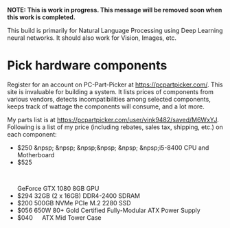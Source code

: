 **NOTE: This is work in progress. This message will be removed soon when this work is completed.**  

This build is primarily for Natural Language Processing using Deep Learning neural networks. It should also work for Vision, Images, etc.
# Pick hardware components
Register for an account on PC-Part-Picker at https://pcpartpicker.com/. This site is invaluable for building a system. It lists prices of components from various vendors, detects incompatibilities among selected components, keeps track of wattage the components will consume, and a lot more.  

My parts list is at <https://pcpartpicker.com/user/vink9482/saved/M6WxYJ>. Following is a list of my price (including rebates, sales tax, shipping, etc.) on each component:   
* $250 &npsp;&nbsp;&npsp;&nbsp;&npsp;&npsp;&nbsp;&npsp;&nbsp;&npsp;i5-8400 CPU and Motherboard
* $525<pre>     </pre>GeForce GTX 1080 8GB GPU
* $294     32GB (2 x 16GB) DDR4-2400 SDRAM
* $200     500GB NVMe PCIe M.2 2280 SSD
* $056     650W 80+ Gold Certified Fully-Modular ATX Power Supply
* $040 &emsp; ATX Mid Tower Case
